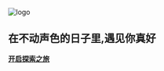 ![logo](https://happymrli.github.io/2022/03/06/%E4%BA%91%E7%AB%AF%E5%9B%BE%E5%BA%93/%E5%9B%BE%E7%89%873.png)

## 在不动声色的日子里,遇见你真好

[**开启探索之旅**](README.md)
